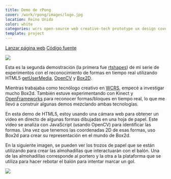 ```yaml
---
title: Demo de rPong
cover: /work/rpong/images/logo.jpg
location: Reino Unido
color: white
categories: wcrs open-source web creative-tech prototype ux design cover webcam
template: project
---
```


<p class="align-center">
<a class="btn external" role="button" href="http://open.joanmira.com/rpong" target="_blank">Lanzar página web</a>
<a class="btn github" role="button" href="https://github.com/gazpachu/rpong" target="_blank">Código fuente</a>
</p>

![](/work/rpong/images/1.png)

Esta es la segunda demostración (la primera fue [rtshapes](http://joanmira.com/rtshapes)) de mi serie de experimentos con el reconocimiento de formas en tiempo real utilizando HTML5 [getUserMedia](https://developer.mozilla.org/en-US/docs/Web/API/MediaDevices/getUserMedia), [OpenCV](http://docs.opencv.org/3.1.0/d9/d6d/tutorial_table_of_content_aruco.html#gsc.tab=0) y [Box2D](https://github.com/hecht-software/box2dweb).

Mientras trabajaba como tecnólogo creativo en [WCRS](http://www.wcrs.com/), empecé a investigar mucho Box2d. También estuve experimentando con Kinect y [OpenFrameworks](http://openframeworks.cc/) para reconocer formas/bloques en tiempo real, lo que me llevó a construir algunas demos mezclando ambas tecnologías.

En esta demo de HTML5, estoy usando una cámara web para obtener un video en directo de algunas formas dibujadas en una hoja de papel. Este vídeo se analiza con JavaScript (usando OpenCV) para identificar las formas. Una vez que tenemos las coordenadas 2D de esas formas, uso Box2d para crear su representación en el mundo de Box2d.

En la siguiente imagen, se pueden ver los trozos de papel que se están utilizando para crear las almohadillas que interactuarán con el balón. Una de las almohadillas corresponde al portero y la otra a la plataforma que se utiliza para hacer rebotar el balón para intentar marcar un gol.

![](/work/rpong/images/2.jpg)
